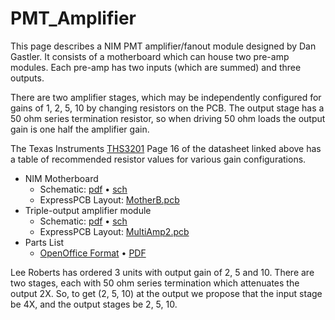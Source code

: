 # PMT_Amplifier
This page describes a NIM PMT amplifier/fanout module designed by Dan Gastler.
It consists of a motherboard which can house two pre-amp modules.
Each pre-amp has two inputs (which are summed) and three outputs.

There are two amplifier stages, which may be independently configured for gains
of 1, 2, 5, 10 by changing resistors on the PCB.  The output stage has a 50 ohm
series termination resistor, so when driving 50 ohm loads the output gain is
one half the amplifier gain.

The Texas Instruments [THS3201](http://ohm.bu.edu/~hazen/DataSheets/TI/ths3201.pdf)
Page 16 of the datasheet linked above has a table of recommended resistor values
for various gain configurations.


 * NIM Motherboard
   * Schematic: [pdf](http://ohm.bu.edu/~hazen/PMT_Amp/MotherB.pdf) &bull; [sch](http://ohm.bu.edu/~hazen/PMT_Amp/MotherB.sch)
   * ExpressPCB Layout: [MotherB.pcb](http://ohm.bu.edu/~hazen/PMT_Amp/MotherB.pcb)
 * Triple-output amplifier module
   * Schematic: [pdf](http://ohm.bu.edu/~hazen/PMT_Amp/MultiAmp2.pdf) &bull; [sch](http://ohm.bu.edu/~hazen/PMT_Amp/MultiAmp2.sch)
   * ExpressPCB Layout: [MultiAmp2.pcb](http://ohm.bu.edu/~hazen/PMT_Amp/MultiAmp2.pcb)
 * Parts List
   * [OpenOffice Format](http://ohm.bu.edu/~hazen/PMT_Amp/PartsLists.ods) &bull; [PDF](http://ohm.bu.edu/~hazen/PMT_Amp/PartsLists.pdf)


Lee Roberts has ordered 3 units with output gain of 2, 5 and 10.
There are two stages, each with 50 ohm series termination which attenuates the output 2X.
So, to get (2, 5, 10) at the output we propose that the input stage be 4X,
and the output stages be 2, 5, 10.



